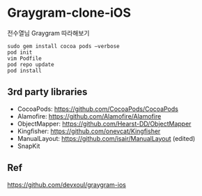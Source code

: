 Graygram-clone-iOS
==================

전수열님 Graygram 따라해보기

```
sudo gem install cocoa pods —verbose
pod init
vim Podfile
pod repo update
pod install
```



3rd party libraries
-------------------
* CocoaPods: https://github.com/CocoaPods/CocoaPods
* Alamofire: https://github.com/Alamofire/Alamofire
* ObjectMapper: https://github.com/Hearst-DD/ObjectMapper
* Kingfisher: https://github.com/onevcat/Kingfisher
* ManualLayout: https://github.com/isair/ManualLayout (edited)
* SnapKit



Ref
---
https://github.com/devxoul/graygram-ios
